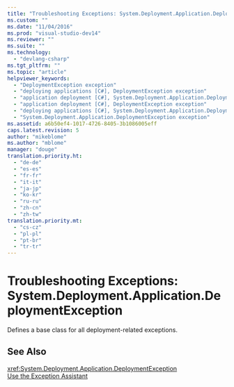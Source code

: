 ```yaml
---
title: "Troubleshooting Exceptions: System.Deployment.Application.DeploymentException | Microsoft Docs"
ms.custom: ""
ms.date: "11/04/2016"
ms.prod: "visual-studio-dev14"
ms.reviewer: ""
ms.suite: ""
ms.technology: 
  - "devlang-csharp"
ms.tgt_pltfrm: ""
ms.topic: "article"
helpviewer_keywords: 
  - "DeploymentException exception"
  - "deploying applications [C#], DeploymentException exception"
  - "application deployment [C#], System.Deployment.Application.DeploymentException exception"
  - "application deployment [C#], DeploymentException exception"
  - "deploying applications [C#], System.Deployment.Application.DeploymentException exception"
  - "System.Deployment.Application.DeploymentException exception"
ms.assetid: a6b50ef4-1017-4726-8405-3b1086005eff
caps.latest.revision: 5
author: "mikeblome"
ms.author: "mblome"
manager: "douge"
translation.priority.ht: 
  - "de-de"
  - "es-es"
  - "fr-fr"
  - "it-it"
  - "ja-jp"
  - "ko-kr"
  - "ru-ru"
  - "zh-cn"
  - "zh-tw"
translation.priority.mt: 
  - "cs-cz"
  - "pl-pl"
  - "pt-br"
  - "tr-tr"
---
```

# Troubleshooting Exceptions: System.Deployment.Application.DeploymentException
Defines a base class for all deployment-related exceptions.  
  
## See Also  
 <xref:System.Deployment.Application.DeploymentException>   
 [Use the Exception Assistant](http://msdn.microsoft.com/en-us/Library/e0a78c50-7318-4d54-af51-40c00aea8711)